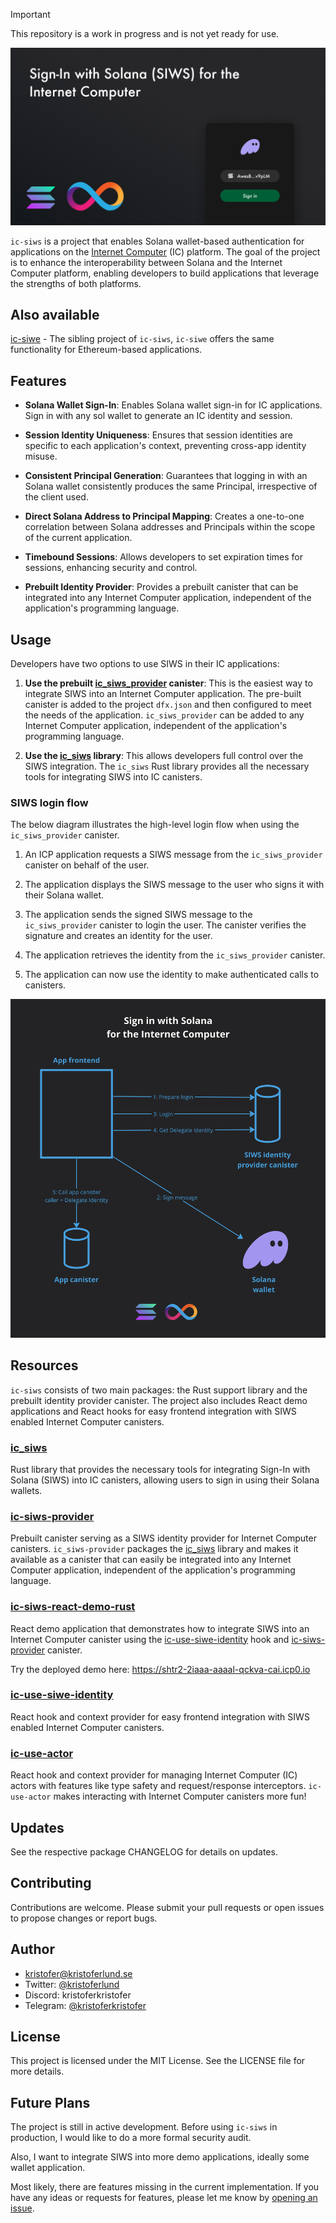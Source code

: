 
> [!IMPORTANT]  
> This repository is a work in progress and is not yet ready for use. 

![Sign in with Solana for the Internet Computer](/media/header.png)

`ic-siws` is a project that enables Solana wallet-based authentication for applications on the [Internet Computer](https://internetcomputer.org) (IC) platform. The goal of the project is to enhance the interoperability between Solana and the Internet Computer platform, enabling developers to build applications that leverage the strengths of both platforms.

## Also available

[ic-siwe](https://github.com/kristoferlund/ic-siws) - The sibling project of `ic-siws`, `ic-siwe` offers the same functionality
for Ethereum-based applications.

## Features

- **Solana Wallet Sign-In**: Enables Solana wallet sign-in for IC applications. Sign in with any sol wallet to generate an IC identity and session.

- **Session Identity Uniqueness**: Ensures that session identities are specific to each application's context, preventing cross-app identity misuse.

- **Consistent Principal Generation**: Guarantees that logging in with an Solana wallet consistently produces the same Principal, irrespective of the client used.

- **Direct Solana Address to Principal Mapping**: Creates a one-to-one correlation between Solana addresses and Principals within the scope of the current application.

- **Timebound Sessions**: Allows developers to set expiration times for sessions, enhancing security and control.

- **Prebuilt Identity Provider**: Provides a prebuilt canister that can be integrated into any Internet Computer application, independent of the application's programming language.

## Usage

Developers have two options to use SIWS in their IC applications:

1. **Use the prebuilt [ic_siws_provider](https://github.com/kristoferlund/ic-siws/tree/main/packages/ic_siws_provider) canister**: This is the easiest way to integrate SIWS into an Internet Computer application. The pre-built canister is added to the project `dfx.json` and then configured to meet the needs of the application. `ic_siws_provider` can be added to any Internet Computer application, independent of the application's programming language.

2. **Use the [ic_siws](https://crates.io/crates/ic_siws) library**: This allows developers full control over the SIWS integration. The `ic_siws` Rust library provides all the necessary tools for integrating SIWS into IC canisters.

### SIWS login flow

The below diagram illustrates the high-level login flow when using the `ic_siws_provider` canister.

1. An ICP application requests a SIWS message from the `ic_siws_provider` canister on behalf of the user.

2. The application displays the SIWS message to the user who signs it with their Solana wallet.

3. The application sends the signed SIWS message to the `ic_siws_provider` canister to login the user. The canister verifies the signature and creates an identity for the user.

4. The application retrieves the identity from the `ic_siws_provider` canister.

5. The application can now use the identity to make authenticated calls to canisters.

![Sign in with Solana - Login flow](/media/flow.png)

## Resources

`ic-siws` consists of two main packages: the Rust support library and the prebuilt identity provider canister. The project also includes React demo applications and React hooks for easy frontend integration with SIWS enabled Internet Computer canisters.

### [ic_siws](https://github.com/kristoferlund/ic-siws/tree/main/packages/ic_siws)

Rust library that provides the necessary tools for integrating Sign-In with Solana (SIWS) into IC canisters, allowing users to sign in using their Solana wallets.

### [ic-siws-provider](https://github.com/kristoferlund/ic-siws/tree/main/packages/ic_siws_provider)

Prebuilt canister serving as a SIWS identity provider for Internet Computer canisters. `ic_siws-provider` packages the [ic_siws](https://github.com/kristoferlund/ic-siws/tree/main/packages/ic_siws) library and makes it available as a canister that can easily be integrated into any Internet Computer application, independent of the application's programming language.

### [ic-siws-react-demo-rust](https://github.com/kristoferlund/ic-siws-react-demo-rust)

React demo application that demonstrates how to integrate SIWS into an Internet Computer canister using the [ic-use-siwe-identity](https://github.com/kristoferlund/ic-siws/tree/main/packages/ic-use-siwe-identity) hook and [ic-siws-provider](https://github.com/kristoferlund/ic-siws/tree/main/packages/ic_siws_provider) canister.

Try the deployed demo here: https://shtr2-2iaaa-aaaal-qckva-cai.icp0.io

### [ic-use-siwe-identity](https://github.com/kristoferlund/ic-siws/tree/main/packages/ic-use-siwe-identity)

React hook and context provider for easy frontend integration with SIWS enabled Internet Computer canisters.

### [ic-use-actor](https://github.com/kristoferlund/ic-use-actor)

React hook and context provider for managing Internet Computer (IC) actors with features like type safety and request/response interceptors. `ic-use-actor` makes interacting with Internet Computer canisters more fun!

## Updates

See the respective package CHANGELOG for details on updates.

## Contributing

Contributions are welcome. Please submit your pull requests or open issues to propose changes or report bugs.

## Author

- [kristofer@kristoferlund.se](mailto:kristofer@kristoferlund.se)
- Twitter: [@kristoferlund](https://twitter.com/kristoferlund)
- Discord: kristoferkristofer
- Telegram: [@kristoferkristofer](https://t.me/kristoferkristofer)

## License

This project is licensed under the MIT License. See the LICENSE file for more details.

## Future Plans

The project is still in active development. Before using `ic-siws` in production, I would like to do a more formal security audit.

Also, I want to integrate SIWS into more demo applications, ideally some wallet application.

Most likely, there are features missing in the current implementation. If you have any ideas or requests for features, please let me know by [opening an issue](https://github.com/kristoferlund/ic-siws/issues).